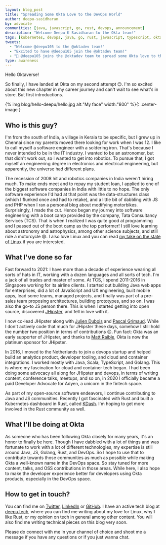 ```yaml
---
layout: blog_post
title: "Spreading Some Okta Love to the DevOps World"
author: deepu-sasidharan
by: advocate
communities: [java, javascript, go, rust, devops, announcement]
description: "Welcome Deepu K Sasidharan to the Okta team!"
tags: [kubernetes, devops, java, go, rust, javascript, typescript, okta]
tweets:
  - "Welcome @deepu105 to the @oktadev team!"
  - "Excited to have @deepu105 join the @oktadev team!"
  - "🎉 @deepu105 joins the @oktadev team to spread some Okta love to the DevOps world"
type: awareness
---
```


Hello Oktaverse!

So finally, I have landed at Okta on my second attempt 😉. I'm so excited about this new chapter in my career journey and can't wait to see what's in store. But first introductions.

{% img blog/hello-deepu/hello.jpg alt:"My face" width:"800" %}{: .center-image }

## Who is this guy?

I'm from the south of India, a village in Kerala to be specific, but I grew up in Chennai since my parents moved there looking for work when I was 12. I like to call myself a software engineer with a soldering iron. That's because I never intended to be in the IT industry. I wanted to be an astronomer, but that didn't work out, so I wanted to get into robotics. To pursue that, I got myself an engineering degree in electronics and electrical engineering, but apparently, the universe had different plans. 

The recession of 2008 hit and robotics companies in India weren't hiring much. To make ends meet and to repay my student loan, I applied to one of the biggest software companies in India with little to no hope. The only software experience I'd had at that point was the data-structures class (which I flunked once and had to retake), and a little bit of dabbling with JS and PHP when I ran a personal blog about modifying motorbikes. Surprisingly, I made the cut. Hence began my journey into software engineering with a boot camp provided by the company, Tata Consultancy Services (TCS). That is when I realized I was quite good at programming and I passed out of the boot camp as the top performer! I still love learning about astronomy and astrophysics, among other science subjects, and still ride a motorcycle 😄. I also love Linux and you can read [my take on the state of Linux](https://deepu.tech/the-state-of-linux-on-desktops/) if you are interested.

## What I've done so far

Fast forward to 2021:  I have more than a decade of experience wearing all sorts of hats in IT, working with a dozen languages and all sorts of tech. I'm a jack of all trades and master of some. At TCS, I spend 2011-2016 in Singapore working for its airline clients. I started out building Java web apps for enterprises, did a lot of JavaScript and UX engineering, built mobile apps, lead some teams, managed projects, and finally was part of a pre-sales team proposing architectures, building prototypes, and so on. I was also the go-to JS person there. This is when I started getting into open source, discovered [JHipster](https://www.jhipster.tech/), and fell in love with it. 

I now co-lead JHipster along with [Julien Dubois](https://twitter.com/juliendubois) and [Pascal Grimaud](https://twitter.com/pascalgrimaud). While I don't actively code that much for JHipster these days, somehow I still hold the number two position in terms of contributions 😉. Fun fact:  Okta was an early supporter of JHipster, and thanks to [Matt Raible](https://developer.okta.com/blog/authors/matt-raible/), Okta is now the platinum sponsor for JHipster.

In 2016, I moved to the Netherlands to join a devops startup and helped build an analytics product, developer tooling, and cloud and container integrations. I worked mostly with Java, Scala, TypeScript, and Golang. This is where my fascination for cloud and container tech began. I had been doing some advocacy all along for JHipster and devops, in terms of writing content, conference talks, meetups, and so on, in 2020 I officially became a paid Developer Advocate for Adyen, a unicorn in the fintech space. 

As part of my open-source software endeavors, I continue contributing to Java and JS communities. Recently I got fascinated with Rust and built a Kubernetes dashboard in Rust, called [KDash](https://kdash.cli.rs/). I'm hoping to get more involved in the Rust community as well.

## What I'll be doing at Okta 

As someone who has been following Okta closely for many years, it's an honor to finally be here. Though I have dabbled with a lot of things and was fortunate to work with a lot of different technologies, my expertise is still around Java, JS, Golang, Rust, and DevOps. So I hope to use that to contribute towards those communities as much as possible while making Okta a well-known name in the DevOps space. So stay tuned for more content, talks, and OSS contributions in those areas. While here, I also hope to make the developer experience better for developers using Okta products, especially in the DevOps space.

## How to get in touch?

You can find me on [Twitter](https://twitter.com/deepu105), [LinkedIn](https://www.linkedin.com/in/deepu05) or [GitHub](https://github.com/deepu105). I have an active tech blog at [deepu.tech](https://deepu.tech/blogs/), where you can find me writing about my love for Linux, why I like Rust, or my opinion on tech in general among other content. You will also find me writing technical pieces on this blog very soon.

Please do connect with me in your channel of choice and shoot me a message if you have any questions or if you just wanna chat.
